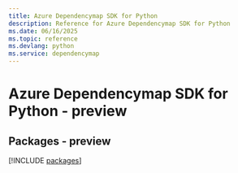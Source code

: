 ```yaml
---
title: Azure Dependencymap SDK for Python
description: Reference for Azure Dependencymap SDK for Python
ms.date: 06/16/2025
ms.topic: reference
ms.devlang: python
ms.service: dependencymap
---
```

# Azure Dependencymap SDK for Python - preview
## Packages - preview
[!INCLUDE [packages](dependencymap-index.md)]